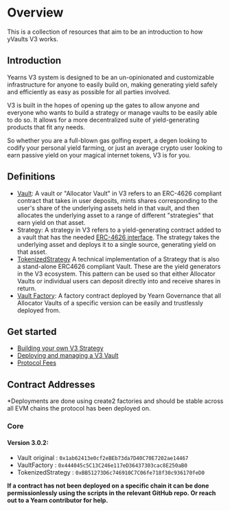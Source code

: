 # Overview

This is a collection of resources that aim to be an introduction to how yVaults V3 works.

## Introduction

Yearns V3 system is designed to be an un-opinionated and customizable infrastructure for anyone to easily build on, making generating yield safely and efficiently as easy as possible for all parties involved.

V3 is built in the hopes of opening up the gates to allow anyone and everyone who wants to build a strategy or manage vaults to be easily able to do so. It allows for a more decentralized suite of yield-generating products that fit any needs.

So whether you are a full-blown gas golfing expert, a degen looking to codify your personal yield farming, or just an average crypto user looking to earn passive yield on your magical internet tokens, V3 is for you.

## Definitions

- [Vault](https://github.com/yearn/yearn-vaults-v3/blob/master/contracts/VaultV3.vy): A vault or "Allocator Vault" in V3 refers to an ERC-4626 compliant contract that takes in user deposits, mints shares corresponding to the user's share of the underlying assets held in that vault, and then allocates the underlying asset to a range of different "strategies" that earn yield on that asset. 
- Strategy: A strategy in V3 refers to a yield-generating contract added to a vault that has the needed [ERC-4626 interface](https://github.com/yearn/yearn-vaults-v3/blob/master/contracts/VaultV3.vy#L40). The strategy takes the underlying asset and deploys it to a single source, generating yield on that asset.
- [TokenizedStrategy](https://github.com/yearn/tokenized-strategy/blob/master/src/TokenizedStrategy.sol) A technical implementation of a Strategy that is also a stand-alone ERC4626 compliant Vault. These are the yield generators in the V3 ecosystem. This pattern can be used so that either Allocator Vaults or individual users can deposit directly into and receive shares in return. 
- [Vault Factory](https://github.com/yearn/yearn-vaults-v3/blob/master/contracts/VaultFactory.vy): A factory contract deployed by Yearn Governance that all Allocator Vaults of a specific version can be easily and trustlessly deployed from.


## Get started

- [Building your own V3 Strategy](https://docs.yearn.fi/developers/v3/strategy_writing_guide)
- [Deploying and managing a V3 Vault](https://docs.yearn.fi/developers/v3/vault_management)
- [Protocol Fees](https://docs.yearn.fi/developers/v3/protocol_fees)


## Contract Addresses

*Deployments are done using create2 factories and should be stable across all EVM chains the protocol has been deployed on. 

### Core

#### Version 3.0.2:
- Vault original : `0x1ab62413e0cf2eBEb73da7D40C70E7202ae14467`
- VaultFactory : `0x444045c5C13C246e117eD36437303cac8E250aB0`
- TokenizedStrategy : `0xBB51273D6c746910C7C06fe718f30c936170feD0`

**If a contract has not been deployed on a specific chain it can be done permissionlessly using the scripts in the relevant GitHub repo. Or reach out to a Yearn contributor for help.**
